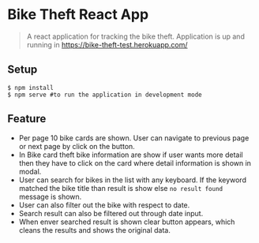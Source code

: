 # Bike Theft React App
> A react application for tracking the bike theft. Application is up and running in https://bike-theft-test.herokuapp.com/ 

## Setup
```
$ npm install
$ npm serve #to run the application in development mode
```

## Feature
- Per page 10 bike cards are shown. User can navigate to previous page or next page by click on the button.
- In Bike card theft bike information are show if user wants more detail then they have to click on the card where detail information is shown in modal.
- User can search for bikes in the list with any keyboard. If the keyword matched the bike title than result is show else `no result found ` message is shown.
- User can also filter out the bike with respect to date.
- Search result can also be filtered out through date input.
- When enver searched result is shown clear button appears, which cleans the results and shows the original data.


